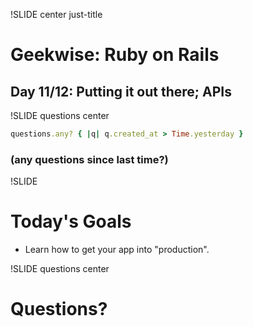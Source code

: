!SLIDE center just-title
# Geekwise: Ruby on Rails

## Day 11/12: Putting it out there; APIs


!SLIDE questions center

```ruby
questions.any? { |q| q.created_at > Time.yesterday }
```

### (any questions since last time?)

!SLIDE
# Today's Goals

* Learn how to get your app into "production".


!SLIDE questions center
# Questions?
